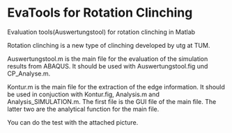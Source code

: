 # EvaTools for Rotation Clinching
Evaluation tools(Auswertungstool) for rotation clinching in Matlab






Rotation clinching is a new type of clinching developed by utg at TUM.

Auswertungstool.m is the main file for the evaluation of the simulation results from ABAQUS.
It should be used with Auswertungstool.fig und CP_Analyse.m.









Kontur.m is the main file for the extraction of the edge information. It should be used in conjuction with Kontur.fig, Analysis.m and Analysis_SIMULATION.m. The first file is the GUI file of the main file. The latter two are the analytical function for the main file.

You can do the test with the attached picture.

